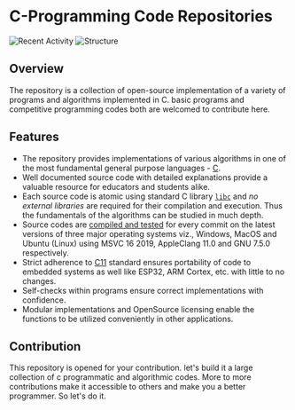 # C-Programming Code Repositories
![Recent Activity](https://images.repography.com/23014113/kiriotheo/C-Programming/recent-activity/ee48cbc4a10945d2e37500d572e4b1fe.svg)
![Structure](https://images.repography.com/23014113/kiriotheo/C-Programming/structure/ee48cbc4a10945d2e37500d572e4b1fe.svg)

## Overview
The repository is a collection of open-source implementation of a variety of programs and algorithms implemented in C. basic programs and competitive programming codes both are welcomed to contribute here.  

## Features

* The repository provides implementations of various algorithms in one of the most fundamental general purpose languages - [C](https://en.wikipedia.org/wiki/C_(programming_language)).
* Well documented source code with detailed explanations provide a valuable resource for educators and students alike.
* Each source code is atomic using standard C library [`libc`](https://en.wikipedia.org/wiki/C_standard_library) and _no external libraries_ are required for their compilation and execution. Thus the fundamentals of the algorithms can be studied in much depth.
* Source codes are [compiled and tested](https://github.com/TheAlgorithms/C/actions?query=workflow%3A%22Awesome+CI+Workflow%22) for every commit on the latest versions of three major operating systems viz., Windows, MacOS and Ubuntu (Linux) using MSVC 16 2019, AppleClang 11.0 and GNU 7.5.0 respectively. 
* Strict adherence to [C11](https://en.wikipedia.org/wiki/C11_(C_standard_revision)) standard ensures portability of code to embedded systems as well like ESP32, ARM Cortex, etc. with little to no changes.
* Self-checks within programs ensure correct implementations with confidence.
* Modular implementations and OpenSource licensing enable the functions to be utilized conveniently in other applications.

## Contribution
This repository is opened for your contribution. let's build it a large collection of c programmatic and algorithmic codes. More to more contributions make it accessible to others and make you a better programmer. So let's do it. 
